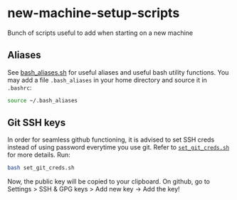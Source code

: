 # new-machine-setup-scripts
Bunch of scripts useful to add when starting on a new machine


## Aliases

See [bash_aliases.sh](bash_aliases.sh) for useful aliases and useful bash utility functions. You may add a file `.bash_aliases` in your home directory and source it in `.bashrc`:
```bash
source ~/.bash_aliases
```

## Git SSH keys

In order for seamless github functioning, it is advised to set SSH creds instead of using password everytime you use git. Refer to [`set_git_creds.sh`](set_git_creds.sh) for more details. Run:
```bash
bash set_git_creds.sh
```
Now, the public key will be copied to your clipboard. On github, go to Settings > SSH & GPG keys > Add new key -> Add the key!